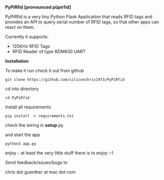 **PyPiRfid [pronounced püpirfid]**


PyPiRfid is a very tiny Python Flask Application that reads RFID tags and provides an API to query serial number of RFID tags, so that other apps can react on them.

Currently it supports:
* 125KHz RFID Tags
* RFID Reader of type RDM630 UART 

**Installation**

To make it run check it out from github

    git clone https://github.com/siliconchris1973/PyPiRfid

cd into directory

    cd PyPiRfid

install all requirements

    pip install -r requirements.txt

check the wiring in __setup__.py

and start the app

    python3 app.py

enjoy - at least the very little stuff there is to enjoy :-)

Send feedback/issues/bugs to

   chris dot guenther at mac dot com


